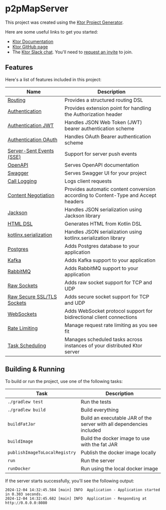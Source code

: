 # p2pMapServer

This project was created using the [Ktor Project Generator](https://start.ktor.io).

Here are some useful links to get you started:

- [Ktor Documentation](https://ktor.io/docs/home.html)
- [Ktor GitHub page](https://github.com/ktorio/ktor)
- The [Ktor Slack chat](https://app.slack.com/client/T09229ZC6/C0A974TJ9). You'll need
  to [request an invite](https://surveys.jetbrains.com/s3/kotlin-slack-sign-up) to join.

## Features

Here's a list of features included in this project:

| Name                                                                   | Description                                                                        |
|------------------------------------------------------------------------|------------------------------------------------------------------------------------|
| [Routing](https://start.ktor.io/p/routing)                             | Provides a structured routing DSL                                                  |
| [Authentication](https://start.ktor.io/p/auth)                         | Provides extension point for handling the Authorization header                     |
| [Authentication JWT](https://start.ktor.io/p/auth-jwt)                 | Handles JSON Web Token (JWT) bearer authentication scheme                          |
| [Authentication OAuth](https://start.ktor.io/p/auth-oauth)             | Handles OAuth Bearer authentication scheme                                         |
| [Server-Sent Events (SSE)](https://start.ktor.io/p/sse)                | Support for server push events                                                     |
| [OpenAPI](https://start.ktor.io/p/openapi)                             | Serves OpenAPI documentation                                                       |
| [Swagger](https://start.ktor.io/p/swagger)                             | Serves Swagger UI for your project                                                 |
| [Call Logging](https://start.ktor.io/p/call-logging)                   | Logs client requests                                                               |
| [Content Negotiation](https://start.ktor.io/p/content-negotiation)     | Provides automatic content conversion according to Content-Type and Accept headers |
| [Jackson](https://start.ktor.io/p/ktor-jackson)                        | Handles JSON serialization using Jackson library                                   |
| [HTML DSL](https://start.ktor.io/p/html-dsl)                           | Generates HTML from Kotlin DSL                                                     |
| [kotlinx.serialization](https://start.ktor.io/p/kotlinx-serialization) | Handles JSON serialization using kotlinx.serialization library                     |
| [Postgres](https://start.ktor.io/p/postgres)                           | Adds Postgres database to your application                                         |
| [Kafka](https://start.ktor.io/p/ktor-server-kafka)                     | Adds Kafka support to your application                                             |
| [RabbitMQ](https://start.ktor.io/p/ktor-server-rabbitmq)               | Adds RabbitMQ support to your application                                          |
| [Raw Sockets](https://start.ktor.io/p/ktor-network)                    | Adds raw socket support for TCP and UDP                                            |
| [Raw Secure SSL/TLS Sockets](https://start.ktor.io/p/ktor-network-tls) | Adds secure socket support for TCP and UDP                                         |
| [WebSockets](https://start.ktor.io/p/ktor-websockets)                  | Adds WebSocket protocol support for bidirectional client connections               |
| [Rate Limiting](https://start.ktor.io/p/ktor-server-rate-limiting)     | Manage request rate limiting as you see fit                                        |
| [Task Scheduling](https://start.ktor.io/p/ktor-server-task-scheduling) | Manages scheduled tasks across instances of your distributed Ktor server           |

## Building & Running

To build or run the project, use one of the following tasks:

| Task                          | Description                                                          |
|-------------------------------|----------------------------------------------------------------------|
| `./gradlew test`              | Run the tests                                                        |
| `./gradlew build`             | Build everything                                                     |
| `buildFatJar`                 | Build an executable JAR of the server with all dependencies included |
| `buildImage`                  | Build the docker image to use with the fat JAR                       |
| `publishImageToLocalRegistry` | Publish the docker image locally                                     |
| `run`                         | Run the server                                                       |
| `runDocker`                   | Run using the local docker image                                     |

If the server starts successfully, you'll see the following output:

```
2024-12-04 14:32:45.584 [main] INFO  Application - Application started in 0.303 seconds.
2024-12-04 14:32:45.682 [main] INFO  Application - Responding at http://0.0.0.0:8080
```


